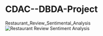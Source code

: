 # CDAC--DBDA-Project
Restaurant_Review_Sentimental_Analysis
![Restaurant Review Sentiment Analysis](https://user-images.githubusercontent.com/49303659/189692944-5db00797-6b47-4e29-9b64-63c18ad4fc84.png)
